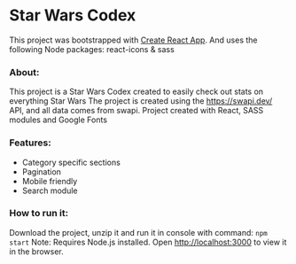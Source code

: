 # Star Wars Codex

This project was bootstrapped with [Create React App](https://github.com/facebook/create-react-app).
And uses the following Node packages: react-icons & sass

### About:

This project is a Star Wars Codex created to easily check out stats on everything Star Wars
The project is created using the https://swapi.dev/ API, and all data comes from swapi. 
Project created with React, SASS modules and Google Fonts

### Features:

- Category specific sections
- Pagination
- Mobile friendly
- Search module

### How to run it:

Download the project, unzip it and run it in console with command: `npm start`
Note: Requires Node.js installed.
Open [http://localhost:3000](http://localhost:3000) to view it in the browser.